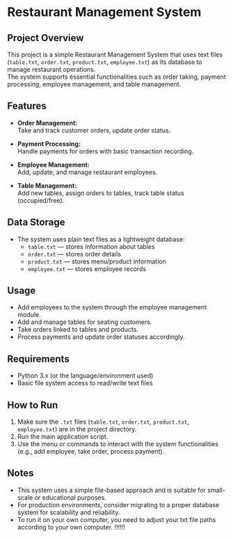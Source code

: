 # Restaurant Management System

## Project Overview
This project is a simple Restaurant Management System that uses text files (`table.txt`, `order.txt`, `product.txt`, `employee.txt`) as its database to manage restaurant operations.  
The system supports essential functionalities such as order taking, payment processing, employee management, and table management.

## Features
- **Order Management:**  
  Take and track customer orders, update order status.
  
- **Payment Processing:**  
  Handle payments for orders with basic transaction recording.
  
- **Employee Management:**  
  Add, update, and manage restaurant employees.
  
- **Table Management:**  
  Add new tables, assign orders to tables, track table status (occupied/free).

## Data Storage
- The system uses plain text files as a lightweight database:  
  - `table.txt` — stores information about tables  
  - `order.txt` — stores order details  
  - `product.txt` — stores menu/product information  
  - `employee.txt` — stores employee records

## Usage
- Add employees to the system through the employee management module.  
- Add and manage tables for seating customers.  
- Take orders linked to tables and products.  
- Process payments and update order statuses accordingly.

## Requirements
- Python 3.x (or the language/environment used)  
- Basic file system access to read/write text files  

## How to Run
1. Make sure the `.txt` files (`table.txt`, `order.txt`, `product.txt`, `employee.txt`) are in the project directory.  
2. Run the main application script.  
3. Use the menu or commands to interact with the system functionalities (e.g., add employee, take order, process payment).

## Notes
- This system uses a simple file-based approach and is suitable for small-scale or educational purposes.  
- For production environments, consider migrating to a proper database system for scalability and reliability.
- To run it on your own computer, you need to adjust your txt file paths according to your own computer. !!!!!!  
